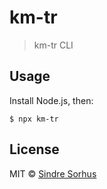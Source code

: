 # km-tr

> km-tr CLI

## Usage

Install Node.js, then:

```
$ npx km-tr
```

## License

MIT © [Sindre Sorhus](https://sindresorhus.com)
